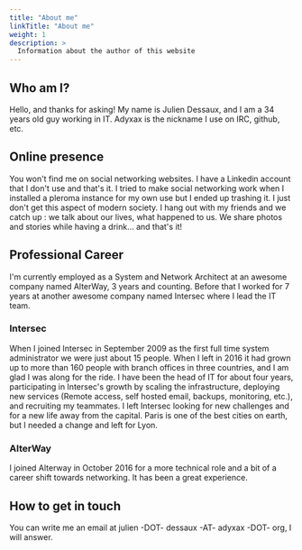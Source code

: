 ```yaml
---
title: "About me"
linkTitle: "About me"
weight: 1
description: >
  Information about the author of this website
---
```


## Who am I?

Hello, and thanks for asking! My name is Julien Dessaux, and I am a 34 years old guy working in IT. Adyxax is the nickname I use on IRC, github, etc.

## Online presence

You won't find me on social networking websites. I have a Linkedin account that I don't use and that's it. I tried to make social networking work when I installed a pleroma instance
for my own use but I ended up trashing it. I just don't get this aspect of modern society. I hang out with my friends and we catch up : we talk about our lives, what happened to us. We share photos and
stories while having a drink... and that's it!

## Professional Career

I'm currently employed as a System and Network Architect at an awesome company named AlterWay, 3 years and counting. Before that I worked for 7 years at another awesome company named Intersec where I lead the IT team.

### Intersec

When I joined Intersec in September 2009 as the first full time system administrator we were just about 15 people. When I left in 2016 it had grown up to more than 160 people with
branch offices in three countries, and I am glad I was along for the ride. I have been the head of IT for about four years, participating in Intersec's growth by scaling the
infrastructure, deploying new services (Remote access, self hosted email, backups, monitoring, etc.), and recruiting my teammates. I left Intersec looking for new challenges and
for a new life away from the capital. Paris is one of the best cities on earth, but I needed a change and left for Lyon.

### AlterWay

I joined Alterway in October 2016 for a more technical role and a bit of a career shift towards networking. It has been a great experience.

## How to get in touch

You can write me an email at julien -DOT- dessaux -AT- adyxax -DOT- org, I will answer.
